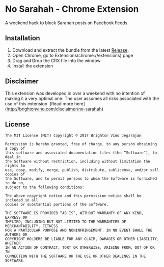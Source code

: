 # No Sarahah - Chrome Extension
A weekend hack to block Sarahah posts on Facebook Feeds

## Installation
1) Download and extract the bundle from the latest [Release](https://github.com/brightonvino/nosarahah/releases).
2) Open Chrome, go to Extensions(chrome://extensions) page
3) Drag and Drop the CRX file into the window
4) Install the extension

## Disclaimer
This extension was developed in over a weekend with no intention of making it a very optimal one. The user assumes all risks associated with the use of this extension. [Read more here] (http://brightonvino.com/disclaimer/no-sarahah)

## License

    The MIT License (MIT) Copyright © 2017 Brighton Vino Jegarajan

    Permission is hereby granted, free of charge, to any person obtaining a copy of
    this software and associated documentation files (the “Software”), to deal in
    the Software without restriction, including without limitation the rights to
    use, copy, modify, merge, publish, distribute, sublicense, and/or sell copies of
    the Software, and to permit persons to whom the Software is furnished to do so,
    subject to the following conditions:

    The above copyright notice and this permission notice shall be included in all
    copies or substantial portions of the Software.

    THE SOFTWARE IS PROVIDED “AS IS”, WITHOUT WARRANTY OF ANY KIND, EXPRESS OR
    IMPLIED, INCLUDING BUT NOT LIMITED TO THE WARRANTIES OF MERCHANTABILITY, FITNESS
    FOR A PARTICULAR PURPOSE AND NONINFRINGEMENT. IN NO EVENT SHALL THE AUTHORS OR
    COPYRIGHT HOLDERS BE LIABLE FOR ANY CLAIM, DAMAGES OR OTHER LIABILITY, WHETHER
    IN AN ACTION OF CONTRACT, TORT OR OTHERWISE, ARISING FROM, OUT OF OR IN
    CONNECTION WITH THE SOFTWARE OR THE USE OR OTHER DEALINGS IN THE SOFTWARE.
